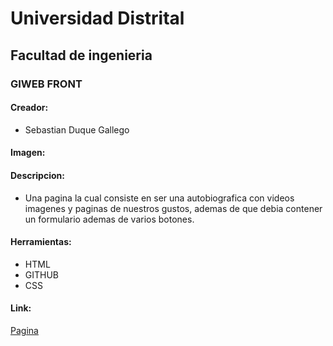 # Universidad Distrital
## Facultad de ingenieria
### GIWEB FRONT 

#### Creador:
   * Sebastian Duque Gallego
#### Imagen:

#### Descripcion:
  * Una pagina la cual consiste en ser una autobiografica con videos imagenes y paginas de nuestros gustos, ademas de que debia contener un formulario ademas de varios botones.
  
 #### Herramientas:
  * HTML
  * GITHUB
  * CSS
 
#### Link:


[Pagina](https://sebasdu98.github.io/Proyecto/ "Web") 
